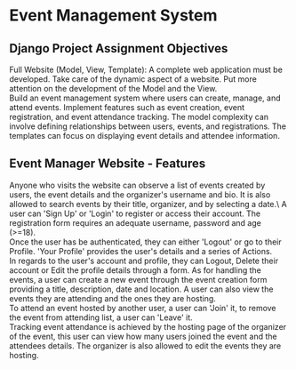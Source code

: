 # Event Management System

## Django Project Assignment Objectives
Full Website (Model, View, Template): A complete web application must be developed. Take care of the dynamic aspect of a website. Put more attention on the development of the Model and the View.\
Build an event management system where users can create, manage, and attend events. Implement features such as event creation, event registration, and event attendance tracking. The model complexity can involve defining relationships between users, events, and registrations. The templates can focus on displaying event details and attendee information.

## Event Manager Website - Features
Anyone who visits the website can observe a list of events created by users, the event details and the organizer's username and bio. It is also allowed to search events by their title, organizer, and by selecting a date.\ A user can 'Sign Up' or 'Login' to register or access their account. The registration form requires an adequate username, password and age (>=18).\
Once the user has be authenticated, they can either 'Logout' or go to their Profile. 'Your Profile' provides the user's details and a series of Actions.\
In regards to the user's account and profile, they can Logout, Delete their account or Edit the profile details through a form. As for handling the events, a user can create a new event through the event creation form providing a title, description, date and location. A user can also view the events they are attending and the ones they are hosting.\
To attend an event hosted by another user, a user can 'Join' it, to remove the event from attending list, a user can 'Leave' it.\
Tracking event attendance is achieved by the hosting page of the organizer of the event, this user can view how many users joined the event and the attendees details.
The organizer is also allowed to edit the events they are hosting.
